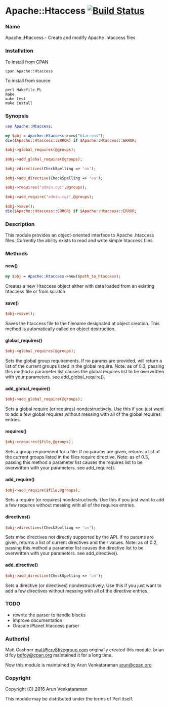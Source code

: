 
# Apache::Htaccess [![Build Status](https://travis-ci.org/archeac/apache-htaccess.svg?branch=master)](https://travis-ci.org/archeac/apache-htaccess)

### Name
Apache::Htaccess - Create and modify Apache .htaccess files

### Installation
To install from CPAN
```
cpan Apache::Htaccess
```
To install from source
```
perl Makefile.PL
make
make test
make install
```

### Synopsis

```perl
use Apache::Htaccess;
 
my $obj = Apache::Htaccess->new("htaccess");
die($Apache::Htaccess::ERROR) if $Apache::Htaccess::ERROR;
 
$obj->global_requires(@groups);
 
$obj->add_global_require(@groups);
 
$obj->directives(CheckSpelling => 'on');
 
$obj->add_directive(CheckSpelling => 'on');
 
$obj->requires('admin.cgi',@groups);
 
$obj->add_require('admin.cgi',@groups);
 
$obj->save();
die($Apache::Htaccess::ERROR) if $Apache::Htaccess::ERROR;

```
### Description

This module provides an object-oriented interface to Apache .htaccess files. Currently the ability exists to read and write simple htaccess files.

### Methods

#### new()
```perl
my $obj = Apache::Htaccess->new($path_to_htaccess);
```
Creates a new Htaccess object either with data loaded from an existing htaccess file or from scratch

#### save()
```perl
$obj->save();
```
Saves the htaccess file to the filename designated at object creation. This method is automatically called on object destruction.

#### global_requires()
```perl
$obj->global_requires(@groups);
```
Sets the global group requirements. If no params are provided, will return a list of the current groups listed in the global require. Note: as of 0.3, passing this method a parameter list causes the global requires list to be overwritten with your parameters. see add_global_require().

#### add_global_require()
```perl
$obj->add_global_require(@groups);
```
Sets a global require (or requires) nondestructively. Use this if you just want to add a few global requires without messing with all of the global requires entries.

#### requires()
```perl
$obj->requires($file,@groups);
```
Sets a group requirement for a file. If no params are given, returns a list of the current groups listed in the files require directive. Note: as of 0.3, passing this method a parameter list causes the requires list to be overwritten with your parameters. see add_require().

#### add_require()
```perl
$obj->add_require($file,@groups);
```
Sets a require (or requires) nondestructively. Use this if you just want to add a few requires without messing with all of the requires entries.

#### directives()
```perl
$obj->directives(CheckSpelling => 'on');
```
Sets misc directives not directly supported by the API. If no params are given, returns a list of current directives and their values. Note: as of 0.2, passing this method a parameter list causes the directive list to be overwritten with your parameters. see add_directive().

#### add_directive()
```perl
$obj->add_directive(CheckSpelling => 'on');
```
Sets a directive (or directives) nondestructively. Use this if you just want to add a few directives without messing with all of the directive entries.

### TODO
* rewrite the parser to handle blocks
* improve documentation
* Oracale iPlanet htaccess parser

### Author(s)
Matt Cashner <matt@cre8tivegroup.com> originally created this module.
brian d foy <bdfoy@cpan.org> maintained it for a long time.

Now this module is maintained by Arun Venkataraman <arun@cpan.org>

### Copyright

Copyright (C) 2016 Arun Venkataraman

This module may be distributed under the terms of Perl itself.
